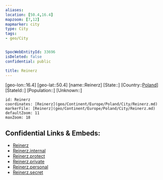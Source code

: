 ```yaml
---
aliases: 
location: [50.4,16.4]
mapzoom: [7,12] 
mapmarker: city 
type: City
tags:
- geo/City


SpocWebEntityId: 33696
isDeleted: false
confidential: public

title: Reinerz
---
```

[geo-lon::16.4]
[geo-lat::50.4]
[name::Reinerz]
[State::]
[Country::[Poland](geo/Continent/Europe/Poland.md)]
[StateId::]
[Population::]
[Unknown::]


```leaflet
id: Reinerz
coordinates: [Reinerz](geo/Continent/Europe/Poland/City/Reinerz.md)
markerFile: [Reinerz](geo/Continent/Europe/Poland/City/Reinerz.md)
defaultZoom: 11 
maxZoom: 18
```


## Confidential Links & Embeds: 
- [Reinerz](../../../../../../_public/geo/Continent/Europe/Poland/City/Reinerz.md) 
- [Reinerz.internal](../../../../../../_internal/geo/Continent/Europe/Poland/City/Reinerz.internal.md) 
- [Reinerz.protect](../../../../../../_protect/geo/Continent/Europe/Poland/City/Reinerz.protect.md) 
- [Reinerz.private](../../../../../../_private/geo/Continent/Europe/Poland/City/Reinerz.private.md) 
- [Reinerz.personal](../../../../../../_personal/geo/Continent/Europe/Poland/City/Reinerz.personal.md) 
- [Reinerz.secret](../../../../../../_secret/geo/Continent/Europe/Poland/City/Reinerz.secret.md) 
